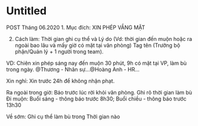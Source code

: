 # Untitled

POST Tháng 06.2020 1. Mục đích: XIN PHÉP VẮNG MẶT 

2. Cách làm: Thời gian ghi cụ thể và Lý do \(Vd: thời gian đến muộn hoặc ra ngoài bao lâu và mấy giờ có mặt tại văn phòng\) Tag tên \(Trưởng bộ phận/Quản lý + 1 người trong team\). 

VD: Chiên xin phép sáng nay đến muộn 30 phút, 9h có mặt tại VP, làm bù trong ngày. @Thương - Nhân sự...@Hoàng Anh - HR... 

Xin nghỉ: Xin trước 24h để không nhận phạt. 

Ra ngoài trong giờ: Báo trước lúc rời khỏi văn phòng. Ghi rõ thời gian làm bù Đi muộn: Buổi sáng - thông báo trước 8h30; Buổi chiều - thông báo trước 13h30 

Về sớm: Ghi cụ thể làm bù trong Thời gian nào

